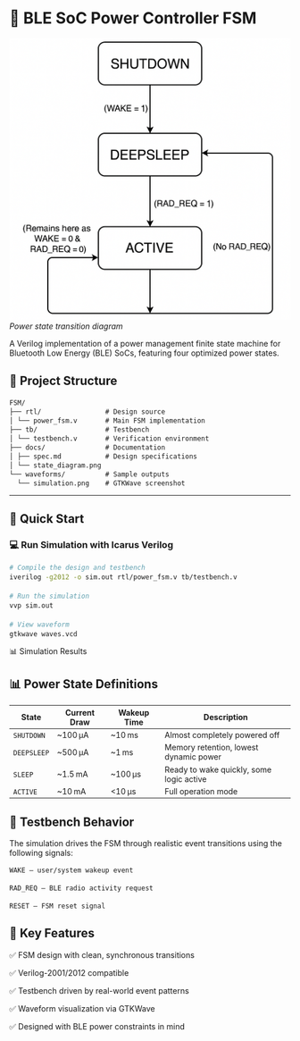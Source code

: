 # 🔋 BLE SoC Power Controller FSM

![State Diagram](docs/fsm1.png)  
*Power state transition diagram*

A Verilog implementation of a power management finite state machine for Bluetooth Low Energy (BLE) SoCs, featuring four optimized power states.

## 📁 Project Structure
```
FSM/
├── rtl/                # Design source
│ └── power_fsm.v       # Main FSM implementation
├── tb/                 # Testbench
│ └── testbench.v       # Verification environment
├── docs/               # Documentation
│ ├── spec.md           # Design specifications
│ └── state_diagram.png
└── waveforms/          # Sample outputs
  └── simulation.png    # GTKWave screenshot
```


---

## 🚀 Quick Start

### 💻 Run Simulation with Icarus Verilog

```bash
# Compile the design and testbench
iverilog -g2012 -o sim.out rtl/power_fsm.v tb/testbench.v

# Run the simulation
vvp sim.out

# View waveform 
gtkwave waves.vcd
```

📊 Simulation Results


## 📊 Power State Definitions

| State       | Current Draw | Wakeup Time | Description                              |
| ----------- | ------------ | ----------- | ---------------------------------------- |
| `SHUTDOWN`  | \~100 μA     | \~10 ms     | Almost completely powered off            |
| `DEEPSLEEP` | \~500 μA     | \~1 ms      | Memory retention, lowest dynamic power   |
| `SLEEP`     | \~1.5 mA     | \~100 μs    | Ready to wake quickly, some logic active |
| `ACTIVE`    | \~10 mA      | <10 μs      | Full operation mode                      |

## 🧪 Testbench Behavior

The simulation drives the FSM through realistic event transitions using the following signals:

    WAKE — user/system wakeup event

    RAD_REQ — BLE radio activity request

    RESET — FSM reset signal

## 🧠 Key Features

✅ FSM design with clean, synchronous transitions

✅ Verilog-2001/2012 compatible

✅ Testbench driven by real-world event patterns

✅ Waveform visualization via GTKWave

✅ Designed with BLE power constraints in mind
